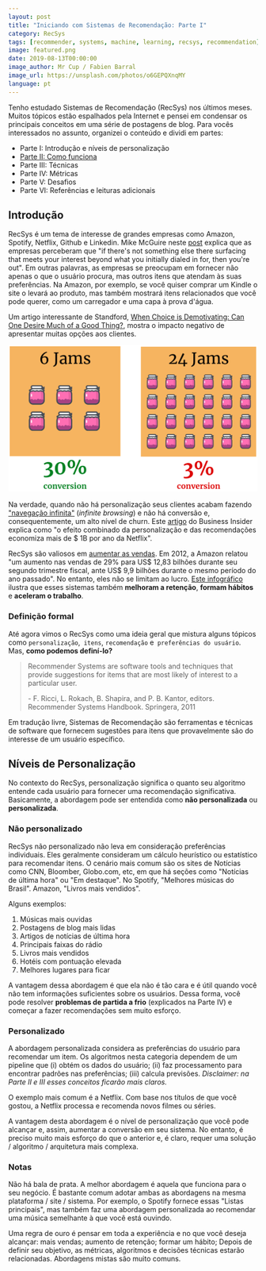 ```yaml
---
layout: post
title: "Iniciando com Sistemas de Recomendação: Parte I"
category: RecSys
tags: [recommender, systems, machine, learning, recsys, recommendation]
image: featured.png
date: 2019-08-13T00:00:00
image_author: Mr Cup / Fabien Barral
image_url: https://unsplash.com/photos/o6GEPQXnqMY
language: pt
---
```


Tenho estudado Sistemas de Recomendação (RecSys) nos últimos meses. Muitos tópicos estão espalhados pela Internet e pensei em condensar os principais conceitos em uma série de postagens de blog. Para vocês interessados ​​no assunto, organizei o conteúdo e dividi em partes:

- Parte I: Introdução e níveis de personalização
- [Parte II: Como funciona](pt/blog/2019/2019-09-07-Getting_Started_with_Recommender_Systems_Part_II/)
- Parte III: Técnicas
- Parte IV: Métricas
- Parte V: Desafios
- Parte VI: Referências e leituras adicionais

## Introdução

RecSys é um tema de interesse de grandes empresas como Amazon, Spotify, Netflix, Github e Linkedin. Mike McGuire neste [post](https://www.huffpostbrasil.com/2013/08/01/netflix-profiles_n_3685876.html) explica que as empresas perceberam que "if there's not something else there surfacing that meets your interest beyond what you initially dialed in for, then you're out". Em outras palavras, as empresas se preocupam em fornecer não apenas o que o usuário procura, mas outros itens que atendam às suas preferências. Na Amazon, por exemplo, se você quiser comprar um Kindle o site o levará ao produto, mas também mostrará itens relacionados que você pode querer, como um carregador e uma capa à prova d'água.

Um artigo interessante de Standford, [When Choice is Demotivating: Can One Desire Much of a Good Thing?](Https://www.researchgate.net/publication/12189991_When_Choice_is_Demotivating_Can_One_Desire_Too_Much_of_a_Good_Thing), mostra o impacto negativo de apresentar muitas opções aos clientes.

![When Choice is Demotivating - Experiment](./jams-conversion.png "When Choice is Demotivating - Experiment")

Na verdade, quando não há personalização seus clientes acabam fazendo ["navegação infinita"](https://www.youtube.com/watch?v=VqdQZCvpIyo) (_infinite browsing_) e não há conversão e, consequentemente, um alto nível de churn. Este [artigo](https://www.businessinsider.com/netflix-recommendation-engine-worth-1-billion-per-year-2016-6) do Business Insider explica como "o efeito combinado da personalização e das recomendações economiza mais de \$ 1B por ano da Netflix".

RecSys são valiosos em [aumentar as vendas](http://fortune.com/2012/07/30/amazons-recommendation-secret/). Em 2012, a Amazon relatou "um aumento nas vendas de 29% para US$ 12,83 bilhões durante seu segundo trimestre fiscal, ante US$ 9,9 bilhões durante o mesmo período do ano passado". No entanto, eles não se limitam ao lucro. [Este infográfico](https://sigmoidal.io/recommender-systems-recommendation-engine/) ilustra que esses sistemas também **melhoram a retenção**, **formam hábitos** e **aceleram o trabalho**.

### Definição formal

Até agora vimos o RecSys como uma ideia geral que mistura alguns tópicos como `personalização`,` itens`, `recomendação` e` preferências do usuário`. Mas, **como podemos definí-lo?**

> Recommender Systems are software tools and techniques that provide suggestions for items that are most likely of interest to a particular user.
>
> \- F. Ricci, L. Rokach, B. Shapira, and P. B. Kantor, editors. Recommender Systems Handbook. Springera, 2011

Em tradução livre, Sistemas de Recomendação são ferramentas e técnicas de software que fornecem sugestões para itens que provavelmente são do interesse de um usuário específico.

## Níveis de Personalização

No contexto do RecSys, personalização significa o quanto seu algoritmo entende cada usuário para fornecer uma recomendação significativa. Basicamente, a abordagem pode ser entendida como **não personalizada** ou **personalizada**.

### Não personalizado

RecSys não personalizado não leva em consideração preferências individuais. Eles geralmente consideram um cálculo heurístico ou estatístico para recomendar itens. O cenário mais comum são os sites de Notícias como CNN, Bloomber, Globo.com, etc, em que há seções como "Notícias de última hora" ou "Em destaque". No Spotify, "Melhores músicas do Brasil". Amazon, "Livros mais vendidos".

Alguns exemplos:

1. Músicas mais ouvidas
2. Postagens de blog mais lidas
3. Artigos de notícias de última hora
4. Principais faixas do rádio
5. Livros mais vendidos
6. Hotéis com pontuação elevada
7. Melhores lugares para ficar

A vantagem dessa abordagem é que ela não é tão cara e é útil quando você não tem informações suficientes sobre os usuários. Dessa forma, você pode resolver **problemas de partida a frio** (explicados na Parte IV) e começar a fazer recomendações sem muito esforço.

### Personalizado

A abordagem personalizada considera as preferências do usuário para recomendar um item. Os algoritmos nesta categoria dependem de um pipeline que (i) obtém os dados do usuário; (ii) faz processamento para encontrar padrões nas preferências; (iii) calcula previsões. _Disclaimer: na Parte II e III esses conceitos ficarão mais claros._

O exemplo mais comum é a Netflix. Com base nos títulos de que você gostou, a Netflix processa e recomenda novos filmes ou séries.

A vantagem desta abordagem é o nível de personalização que você pode alcançar e, assim, aumentar a conversão em seu sistema. No entanto, é preciso muito mais esforço do que o anterior e, é claro, requer uma solução / algoritmo / arquitetura mais complexa.

### Notas

Não há bala de prata. A melhor abordagem é aquela que funciona para o seu negócio. É bastante comum adotar ambas as abordagens na mesma plataforma / site / sistema. Por exemplo, o Spotify fornece essas "Listas principais", mas também faz uma abordagem personalizada ao recomendar uma música semelhante à que você está ouvindo.

Uma regra de ouro é pensar em toda a experiência e no que você deseja alcançar: mais vendas; aumento de retenção; formar um hábito; Depois de definir seu objetivo, as métricas, algoritmos e decisões técnicas estarão relacionadas. Abordagens mistas são muito comuns.
